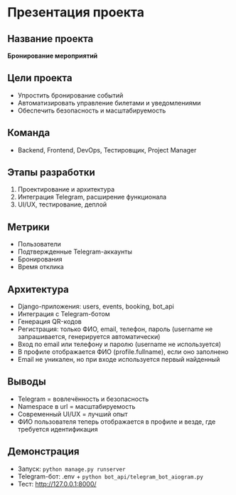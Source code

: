 # Презентация проекта

## Название проекта
**Бронирование мероприятий**

## Цели проекта
- Упростить бронирование событий
- Автоматизировать управление билетами и уведомлениями
- Обеспечить безопасность и масштабируемость

## Команда
- Backend, Frontend, DevOps, Тестировщик, Project Manager

## Этапы разработки
1. Проектирование и архитектура
2. Интеграция Telegram, расширение функционала
3. UI/UX, тестирование, деплой

## Метрики
- Пользователи
- Подтвержденные Telegram-аккаунты
- Бронирования
- Время отклика

## Архитектура
- Django-приложения: users, events, booking, bot_api
- Интеграция с Telegram-ботом
- Генерация QR-кодов
- Регистрация: только ФИО, email, телефон, пароль (username не запрашивается, генерируется автоматически)
- Вход по email или телефону и паролю (username не используется)
- В профиле отображается ФИО (profile.fullname), если оно заполнено
- Email не уникален, но при входе используется первый найденный

## Выводы
- Telegram = вовлечённость и безопасность
- Namespace в url = масштабируемость
- Современный UI/UX = лучший опыт
- ФИО пользователя теперь отображается в профиле и везде, где требуется идентификация

## Демонстрация
- Запуск: `python manage.py runserver`
- Telegram-бот: .env + `python bot_api/telegram_bot_aiogram.py`
- Тест: http://127.0.0.1:8000/ 